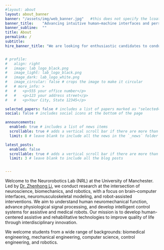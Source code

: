 ```yaml
---
#layout: about
layout: about_banner
banner: "/assets/img/web_banner.jpg"   #this does not specify the lcoation of top banner, the lcoation need to be set in _custom this just can not be empty.
banner_title:    "Advancing intuitive human–machine interfaces and personalized robotic interventions through interdisciplinary innovation"
banner_subline:  ""
title: About
permalink: /
subtitle:
hire_banner_title: "We are looking for enthusiastic candidates to conduct PhD research. If you are interested in joining us, please contact zhenhong.li@manchester.ac.uk"


# profile:
#   align: right
#   image: lab_logo_black.png
#   image_light: lab_logo_black.png
#   image_dark: lab_logo_white.png
#   image_circular: false # crops the image to make it circular
#   # more_info: >
#   #   <p>555 your office number</p>
#   #   <p>123 your address street</p>
#   #   <p>Your City, State 12345</p>

selected_papers: false # includes a list of papers marked as "selected={true}"
social: false # includes social icons at the bottom of the page

announcements:
  enabled: true # includes a list of news items
  scrollable: true # adds a vertical scroll bar if there are more than 3 news items
  limit: 8 # leave blank to include all the news in the `_news` folder

latest_posts:
  enabled: false
  scrollable: true # adds a vertical scroll bar if there are more than 3 new posts items
  limit: 3 # leave blank to include all the blog posts


---
```



Welcome to the Neurorobotics Lab (NRL) at the University of Manchester. Led by [Dr. Zhenhong Li](https://zhenhong-li.github.io/), we conduct research at the intersection of neuroscience, biomechanics, and robotics, with a focus on brain–computer interfaces, neuromusculoskeletal modeling, and robot-assisted interventions.  We aim to understand human neuromechanical function, advance physiological signal processing, and develop intelligent control systems for assistive and medical robots.  Our mission is to develop human-centered assistive and rehabilitative technologies to improve quality of life through interdisciplinary innovation.

We welcome students from a wide range of backgrounds: biomedical engineering, mechanical engineering, computer science, control engineering, and robotics.




<!-- Swiper CSS load external function-->   
<link rel="stylesheet" href="/assets/css/swiper-bundle.min.css"/>


<script src="/assets/js/swiper-bundle.min.js"></script>
<script>
  var swiper = new Swiper('.mySwiper', {
    effect: 'fade',
    fadeEffect: {
      crossFade: true
    },
    speed: 1000,  // 动画切换时长，单位毫秒
    loop: true,
    autoplay: {
      delay: 4000,
      disableOnInteraction: false
    },
    pagination: {
      el: '.swiper-pagination',
      clickable: true
    },
    navigation: {
      nextEl: '.swiper-button-next',
      prevEl: '.swiper-button-prev'
    },
    cubeEffect: {
    shadow: false,           // 显示阴影
    slideShadows: true,     // 幻灯片阴影
    shadowOffset: 60,
    shadowScale: 0.94
  },
  coverflowEffect: {
  rotate: 50,
  stretch: 0,
  depth: 100,
  modifier: 1,
  slideShadows: false
}
  });
</script>